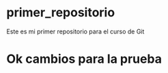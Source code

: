 # primer_repositorio
Este es mi primer repositorio para el curso de Git
# Ok cambios para la prueba
